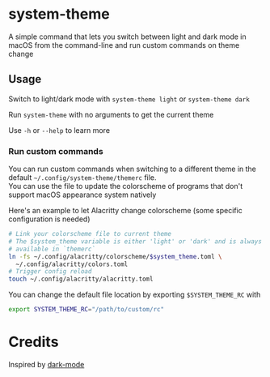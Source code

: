 # system-theme

A simple command that lets you switch between light and dark mode in macOS from the command-line and run custom commands on theme change

## Usage

Switch to light/dark mode with `system-theme light` or `system-theme dark`

Run `system-theme` with no arguments to get the current theme

Use `-h` or `--help` to learn more

### Run custom commands

You can run custom commands when switching to a different theme in the default `~/.config/system-theme/themerc` file. \
You can use the file to update the colorscheme of programs that don't support macOS appearance system natively

Here's an example to let Alacritty change colorscheme (some specific configuration is needed)

```bash
# Link your colorscheme file to current theme
# The $system_theme variable is either 'light' or 'dark' and is always
# available in `themerc`
ln -fs ~/.config/alacritty/colorscheme/$system_theme.toml \
  ~/.config/alacritty/colors.toml
# Trigger config reload
touch ~/.config/alacritty/alacritty.toml
```

You can change the default file location by exporting `$SYSTEM_THEME_RC` with
```bash
export SYSTEM_THEME_RC="/path/to/custom/rc"
```

# Credits

Inspired by [dark-mode](https://github.com/sindresorhus/dark-mode)
